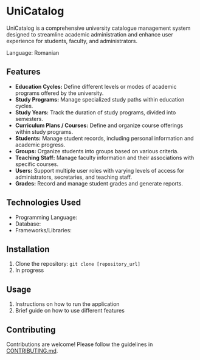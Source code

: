 # UniCatalog

UniCatalog is a comprehensive university catalogue management system designed to streamline academic administration and enhance user experience for students, faculty, and administrators.


Language: Romanian

## Features

- **Education Cycles:** Define different levels or modes of academic programs offered by the university.
- **Study Programs:** Manage specialized study paths within education cycles.
- **Study Years:** Track the duration of study programs, divided into semesters.
- **Curriculum Plans / Courses:** Define and organize course offerings within study programs.
- **Students:** Manage student records, including personal information and academic progress.
- **Groups:** Organize students into groups based on various criteria.
- **Teaching Staff:** Manage faculty information and their associations with specific courses.
- **Users:** Support multiple user roles with varying levels of access for administrators, secretaries, and teaching staff.
- **Grades:** Record and manage student grades and generate reports.

## Technologies Used

- Programming Language: 
- Database: 
- Frameworks/Libraries: 

## Installation

1. Clone the repository: `git clone [repository_url]`
2. In progress

## Usage

1. Instructions on how to run the application
2. Brief guide on how to use different features

## Contributing

Contributions are welcome! Please follow the guidelines in [CONTRIBUTING.md](CONTRIBUTING.md).

